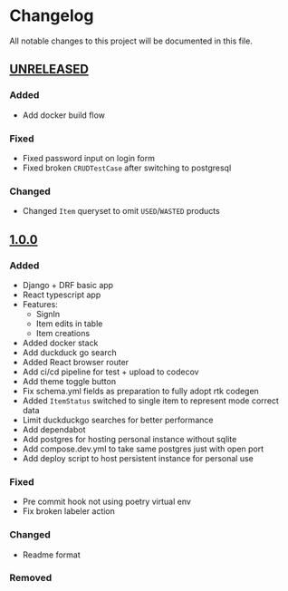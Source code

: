 # Changelog

All notable changes to this project will be documented in this file.

## [UNRELEASED]

### Added

- Add docker build flow

### Fixed

- Fixed password input on login form
- Fixed broken `CRUDTestCase` after switching to postgresql

### Changed

- Changed `Item` queryset to omit `USED`/`WASTED` products

## [1.0.0]

### Added

- Django + DRF basic app
- React typescript app
- Features:
  - SignIn
  - Item edits in table
  - Item creations
- Added docker stack
- Add duckduck go search
- Added React browser router
- Add ci/cd pipeline for test + upload to codecov
- Add theme toggle button
- Fix schema.yml fields as preparation to fully adopt rtk codegen
- Added `ItemStatus` switched to single item to represent mode correct data
- Limit duckduckgo searches for better performance
- Add dependabot
- Add postgres for hosting personal instance without sqlite
- Add compose.dev.yml to take same postgres just with open port
- Add deploy script to host persistent instance for personal use

### Fixed

- Pre commit hook not using poetry virtual env
- Fix broken labeler action

### Changed

- Readme format

### Removed

[UNRELEASED]: https://github.com/HomeLabHQ/expiration-tracker
[1.0.0]: https://github.com/HomeLabHQ/expiration-tracker/releases/tag/v1.0.0
